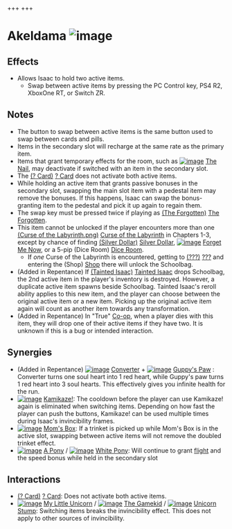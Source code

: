 +++
+++

 # Akeldama ![image](/image/Akeldama.png) 


Effects
---------


* Allows Isaac to hold two active items.
	+ Swap between active items by pressing the PC Control key, PS4 R2, XboxOne RT, or Switch ZR.


Notes
-------


* The button to swap between active items is the same button used to swap between cards and pills.
* Items in the secondary slot will recharge at the same rate as the primary item.
* Items that grant temporary effects for the room, such as [![image](/image/The_Nail.png)](/wiki/The_Nail "The Nail") [The Nail](/wiki/The_Nail "The Nail"), may deactivate if switched with an item in the secondary slot.
* The [(? Card)](/wiki/%3F_Card "? Card") [? Card](/wiki/%3F_Card "? Card") does not activate both active items.
* While holding an active item that grants passive bonuses in the secondary slot, swapping the main slot item with a pedestal item may remove the bonuses. If this happens, Isaac can swap the bonus-granting item to the pedestal and pick it up again to regain them.
* The swap key must be pressed twice if playing as  [(The Forgotten)](/wiki/The_Forgotten "The Forgotten") [The Forgotten](/wiki/The_Forgotten "The Forgotten").
* This item cannot be unlocked if the player encounters more than one [(Curse of the Labyrinth.png)](https://static.wikia.nocookie.net/bindingofisaacre_gamepedia/images/7/77/Curse_of_the_Labyrinth.png/revision/latest?cb=20211023085047) [Curse of the Labyrinth](/wiki/Curses "Curses") in Chapters 1-3, except by chance of finding [(Silver Dollar)](/wiki/Silver_Dollar "Silver Dollar") [Silver Dollar](/wiki/Silver_Dollar "Silver Dollar"), [![image](/image/Forget_Me_Now.png)](/wiki/Forget_Me_Now "Forget Me Now") [Forget Me Now](/wiki/Forget_Me_Now "Forget Me Now"), or a 5-pip (Dice Room) [Dice Room](/wiki/Dice_Room "Dice Room").
	+ If *one* Curse of the Labyrinth is encountered, getting to [(???)](/wiki/%3F%3F%3F_(Floor) "???") [???](/wiki/%3F%3F%3F_(Floor) "??? (Floor)") and entering the (Shop) [Shop](/wiki/Shop "Shop") there will unlock the Schoolbag.
* (Added in Repentance) If  [(Tainted Isaac)](/wiki/Tainted_Isaac "Tainted Isaac") [Tainted Isaac](/wiki/Tainted_Isaac "Tainted Isaac") drops Schoolbag, the 2nd active item in the player's inventory is destroyed. However, a duplicate active item spawns beside Schoolbag. Tainted Isaac's reroll ability applies to this new item, and the player can choose between the original active item or a new item. Picking up the original active item again will count as another item towards any transformation.
* (Added in Repentance) In "True" [Co-op](/wiki/Co-op "Co-op"), when a player dies with this item, they will drop one of their active items if they have two. It is unknown if this is a bug or intended interaction.


Synergies
-----------


* (Added in Repentance) [![image](/image/Converter.png)](/wiki/Converter "Converter") [Converter](/wiki/Converter "Converter") + [![image](/image/Guppy%27s_Paw.png)](/wiki/Guppy%27s_Paw "Guppy's Paw") [Guppy's Paw](/wiki/Guppy%27s_Paw "Guppy's Paw") : Converter turns one soul heart into 1 red heart, while Guppy's paw turns 1 red heart into 3 soul hearts. This effectively gives you infinite health for the run.
* [![image](/image/Kamikaze!.png)](/wiki/Kamikaze! "Kamikaze!") [Kamikaze!](/wiki/Kamikaze! "Kamikaze!"): The cooldown before the player can use Kamikaze! again is eliminated when switching items. Depending on how fast the player can push the buttons, Kamikaze! can be used multiple times during Isaac's invincibility frames.
* [![image](/image/Mom%27s_Box.png)](/wiki/Mom%27s_Box "Mom's Box") [Mom's Box](/wiki/Mom%27s_Box "Mom's Box"): If a trinket is picked up while Mom's Box is in the active slot, swapping between active items will not remove the doubled trinket effect.
* [![image](/image/A_Pony.png)](/wiki/A_Pony "A Pony") [A Pony](/wiki/A_Pony "A Pony") / [![image](/image/White_Pony.png)](/wiki/White_Pony "White Pony") [White Pony](/wiki/White_Pony "White Pony"): Will continue to grant [flight](/wiki/Flight "Flight") and the speed bonus while held in the secondary slot


Interactions
--------------


* [(? Card)](/wiki/%3F_Card "? Card") [? Card](/wiki/%3F_Card "? Card"): Does not activate both active items.
* [![image](/image/My_Little_Unicorn.png)](/wiki/My_Little_Unicorn "My Little Unicorn") [My Little Unicorn](/wiki/My_Little_Unicorn "My Little Unicorn") / [![image](/image/The_Gamekid.png)](/wiki/The_Gamekid "The Gamekid") [The Gamekid](/wiki/The_Gamekid "The Gamekid") / [![image](/image/Unicorn_Stump.png)](/wiki/Unicorn_Stump "Unicorn Stump") [Unicorn Stump](/wiki/Unicorn_Stump "Unicorn Stump"): Switching items breaks the invincibility effect. This does not apply to other sources of invincibility.


